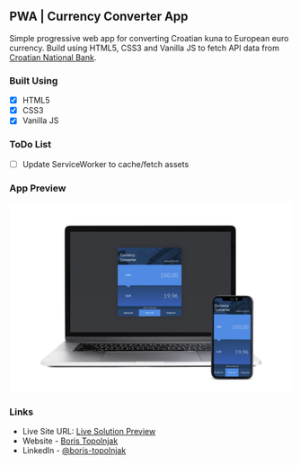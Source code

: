 ## PWA | Currency Converter App
Simple progressive web app for converting Croatian kuna to European euro currency. Build using HTML5, CSS3 and Vanilla JS to fetch API data from [Croatian National Bank](https://www.hnb.hr/).

### Built Using
- [x] HTML5
- [x] CSS3
- [x] Vanilla JS

### ToDo List
- [ ] Update ServiceWorker to cache/fetch assets

### App Preview
![](./screenshot.png)

### Links
- Live Site URL: [Live Solution Preview](https://btopolnjak.github.io/pwa-currency-converter/)
- Website - [Boris Topolnjak](https://github.com/btopolnjak)
- LinkedIn - [@boris-topolnjak](https://www.linkedin.com/in/boris-topolnjak-23334b104/)